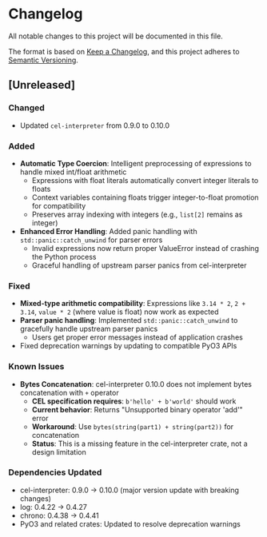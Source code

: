 # Changelog

All notable changes to this project will be documented in this file.

The format is based on [Keep a Changelog](https://keepachangelog.com/en/1.0.0/),
and this project adheres to [Semantic Versioning](https://semver.org/spec/v2.0.0.html).

## [Unreleased]

### Changed
- Updated `cel-interpreter` from 0.9.0 to 0.10.0

### Added
- **Automatic Type Coercion**: Intelligent preprocessing of expressions to handle mixed int/float arithmetic
  - Expressions with float literals automatically convert integer literals to floats
  - Context variables containing floats trigger integer-to-float promotion for compatibility
  - Preserves array indexing with integers (e.g., `list[2]` remains as integer)
- **Enhanced Error Handling**: Added panic handling with `std::panic::catch_unwind` for parser errors
  - Invalid expressions now return proper ValueError instead of crashing the Python process
  - Graceful handling of upstream parser panics from cel-interpreter

### Fixed
- **Mixed-type arithmetic compatibility**: Expressions like `3.14 * 2`, `2 + 3.14`, `value * 2` (where value is float) now work as expected
- **Parser panic handling**: Implemented `std::panic::catch_unwind` to gracefully handle upstream parser panics
  - Users get proper error messages instead of application crashes
- Fixed deprecation warnings by updating to compatible PyO3 APIs

### Known Issues

- **Bytes Concatenation**: cel-interpreter 0.10.0 does not implement bytes concatenation with `+` operator
  - **CEL specification requires**: `b'hello' + b'world'` should work  
  - **Current behavior**: Returns "Unsupported binary operator 'add'" error
  - **Workaround**: Use `bytes(string(part1) + string(part2))` for concatenation
  - **Status**: This is a missing feature in the cel-interpreter crate, not a design limitation

### Dependencies Updated
- cel-interpreter: 0.9.0 → 0.10.0 (major version update with breaking changes)
- log: 0.4.22 → 0.4.27
- chrono: 0.4.38 → 0.4.41
- PyO3 and related crates: Updated to resolve deprecation warnings

